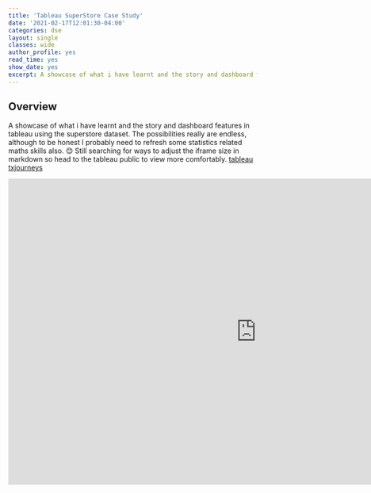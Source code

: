 ```yaml
---
title: 'Tableau SuperStore Case Study'
date: '2021-02-17T12:01:30-04:00'
categories: dse
layout: single
classes: wide
author_profile: yes
read_time: yes
show_date: yes
excerpt: A showcase of what i have learnt and the story and dashboard features in tableau using the superstore dataset. 
---
```


## **Overview**  


A showcase of what i have learnt and the story and dashboard features in tableau using the superstore dataset. The possibilities really are endless, although to be honest I probably need to refresh some statistics related maths skills also. 😊  Still searching for ways to adjust the iframe size in markdown so head to the tableau public to view more comfortably. [tableau txjourneys](https://public.tableau.com/views/SuperstoreCaseStudy_16135629660890/DiscountOverview?)

<iframe seamless frameborder="0" src="https://public.tableau.com/views/SuperstoreCaseStudy_16135629660890/DiscountOverview?:embed=yes&:display_count=yes&:showVizHome=no" width = '999px' height = '618px' scrolling='yes' ></iframe>



